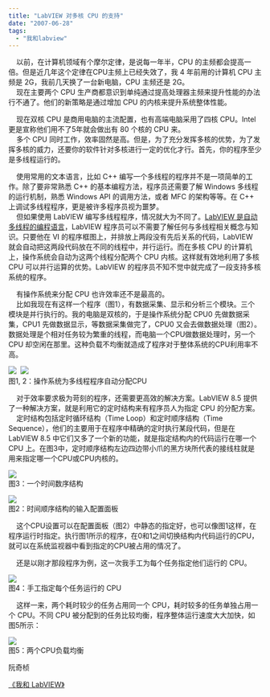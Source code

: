 ```yaml
---
title: "LabVIEW 对多核 CPU 的支持"
date: "2007-06-28"
tags: 
  - "我和labview"
---
```


    以前，在计算机领域有个摩尔定律，是说每一年半，CPU 的主频都会提高一倍。但是近几年这个定律在CPU主频上已经失效了，我 4 年前用的计算机 CPU 主频是 2G，我前几天换了一台新电脑，CPU 主频还是 2G。  
    现在主要两个 CPU 生产商都意识到单纯通过提高处理器主频来提升性能的办法行不通了。他们的新策略是通过增加 CPU 的内核来提升系统整体性能。

    现在双核 CPU 是商用电脑的主流配置，也有高端电脑采用了四核 CPU。Intel 更是宣称他们用不了5年就会做出有 80 个核的 CPU 来。  
    多个 CPU 同时工作，效率固然是高。但是，为了充分发挥多核的优势，为了发挥多核的威力，还要你的软件针对多核进行一定的优化才行。首先，你的程序至少是多线程运行的。

    使用常用的文本语言，比如 C++ 编写一个多线程的程序并不是一项简单的工作。除了要非常熟悉 C++ 的基本编程方法，程序员还需要了解 Windows 多线程的运行机制，熟悉 Windows API 的调用方法，或者 MFC 的架构等等。在 C++ 上调试多线程程序，更是被许多程序员视为噩梦。  
    但如果使用 LabVIEW 编写多线程程序，情况就大为不同了。[LabVIEW 是自动多线程的编程语言](blog/cns!5852D4F797C53FB6!1494.entry)，LabVIEW 程序员可以不需要了解任何与多线程相关概念与知识。只要他在 VI 的程序框图上，并排放上两段没有先后关系的代码，LabVIEW 就会自动把这两段代码放在不同的线程中，并行运行。而在多核 CPU 的计算机上，操作系统会自动为这两个线程分配两个 CPU 内核。这样就有效地利用了多核 CPU 可以并行运算的优势。LabVIEW 的程序员不知不觉中就完成了一段支持多核系统的程序。

    有操作系统来分配 CPU 也许效率还不是最高的。  
    比如我现在有这样一个程序（图1），有数据采集、显示和分析三个模块。三个模块是并行执行的。我的电脑是双核的，于是操作系统分配 CPU0 先做数据采集，CPU1 先做数据显示，等数据采集做完了，CPU0 又会去做数据处理（图2）。数据处理是个相对任务较为繁重的线程，而电脑一个CPU做数据处理时，另一个 CPU 却空闲在那里。这种负载不均衡就造成了程序对于整体系统的CPU利用率不高。

![](http://byfiles.storage.live.com/y1p9T-DUOhUWBZemzOoFmSjwm9TpL2C4psoTB8GTFn-lMVBC6TRw8MQGScoCI7OKXbtJp3-IX6XKJw)  ![](http://byfiles.storage.live.com/y1p9T-DUOhUWBYNAD5xjnPAVFSbuU8U5VS8pRLYXyTBpdI6s5tCFzcEDaQSkZMOB38DBh1vJOh5CEg)  
图1, 2：操作系统为多线程程序自动分配CPU

    对于效率要求极为苛刻的程序，还需要更高效的解决方案。LabVIEW 8.5 提供了一种解决方案，就是利用它的定时结构来有程序员人为指定 CPU 的分配方案。  
    定时结构包括定时循环结构（Time Loop）和定时顺序结构（Time Sequence），他们的主要用于在程序中精确的定时执行某段代码，但是在 LabVIEW 8.5 中它们又多了一个新的功能，就是指定结构内的代码运行在哪一个 CPU 上。在图3中，定时顺序结构左边四边带小爪的黑方块所代表的接线柱就是用来指定哪一个CPU或CPU内核的。

![](http://byfiles.storage.msn.com/y1pPUK7j7lmY1Vgo7KSeKwIh3gSYokLkGqtUqjKqgsb8ZAAxqP9oPeIPdHRgA_pZYxX)  
图3：一个时间数序结构

![](http://byfiles.storage.msn.com/y1pPUK7j7lmY1WzXydQp2o1j2v5WNtJZKagDqsDaJNl1S9BI8MEyBODQf4KLpl3CGfv)  
图2：时间顺序结构的输入配置面板

    这个CPU设置可以在配置面板（图2）中静态的指定好，也可以像图1这样，在程序运行时指定。执行图1所示的程序，在0和1之间切换结构内代码运行的CPU，就可以在系统监视器中看到指定的CPU被占用的情况了。

    还是以刚才那段程序为例，这一次我手工为每个任务指定他们运行的 CPU。

![](http://byfiles.storage.live.com/y1p9T-DUOhUWBbAQN4hPUHjH3l8GO6snfKIdrS8Ls-VRYbfLTHlChQbvSOTKfy7Z8AAeQMOwY1KdkI)  
图4：手工指定每个任务运行的 CPU

    这样一来，两个耗时较少的任务占用同一个 CPU，耗时较多的任务单独占用一个 CPU。不同 CPU 被分配到的任务比较均衡，程序整体运行速度大大加快，如图5所示：

![](http://byfiles.storage.live.com/y1p9T-DUOhUWBb0Ntn4GV2J3bIWAsO9n0gDfgKRITDbGOXaNURwkaLeg7F3fQsO_UJMI6ovzYOoGco)  
图5：两个CPU负载均衡

阮奇桢  

[《我和 LabVIEW》](http://ruanqizhen.spaces.live.com/Blog/cns!1pU-rgQVTuuWM1TX8W8PfmDA!1073.entry)
